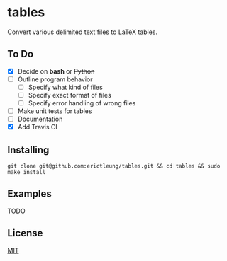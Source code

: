 # tables

Convert various delimited text files to LaTeX tables.

## To Do

- [x] Decide on **bash** or ~~Python~~
- [ ] Outline program behavior
    - [ ] Specify what kind of files
    - [ ] Specify exact format of files
    - [ ] Specify error handling of wrong files
- [ ] Make unit tests for tables
- [ ] Documentation
- [x] Add Travis CI

## Installing

```
git clone git@github.com:erictleung/tables.git && cd tables && sudo make install
```

## Examples

TODO

## License

[MIT](LICENSE)
